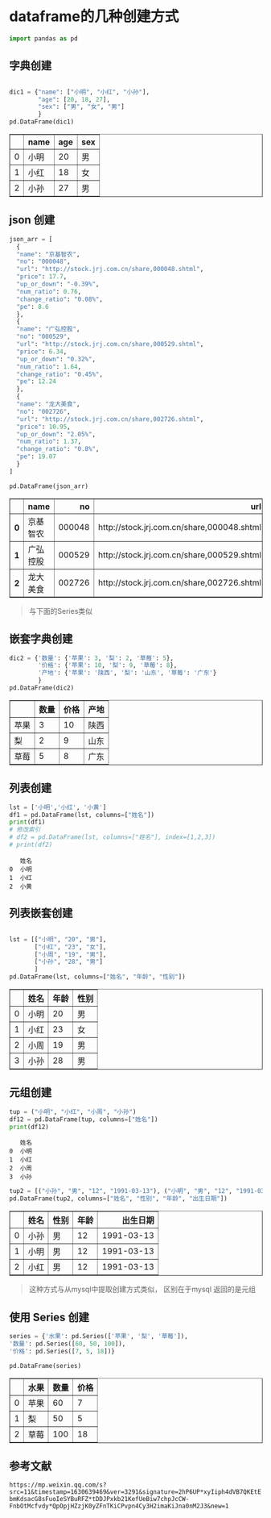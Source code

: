 # dataframe的几种创建方式


```python
import pandas as pd
```

## 字典创建


```python

dic1 = {"name": ["小明", "小红", "小孙"],
        "age": [20, 18, 27],
        "sex": ["男", "女", "男"]
        }
pd.DataFrame(dic1)
```




<div>
<style scoped>
    .dataframe tbody tr th:only-of-type {
        vertical-align: middle;
    }

    .dataframe tbody tr th {
        vertical-align: top;
    }

    .dataframe thead th {
        text-align: right;
    }
</style>
<table border="1" class="dataframe">
  <thead>
    <tr style="text-align: right;">
      <th></th>
      <th>name</th>
      <th>age</th>
      <th>sex</th>
    </tr>
  </thead>
  <tbody>
    <tr>
      <td>0</td>
      <td>小明</td>
      <td>20</td>
      <td>男</td>
    </tr>
    <tr>
      <td>1</td>
      <td>小红</td>
      <td>18</td>
      <td>女</td>
    </tr>
    <tr>
      <td>2</td>
      <td>小孙</td>
      <td>27</td>
      <td>男</td>
    </tr>
  </tbody>
</table>
</div>



## json 创建


```python
json_arr = [
  {
  "name": "京基智农",
  "no": "000048",
  "url": "http://stock.jrj.com.cn/share,000048.shtml",
  "price": 17.7,
  "up_or_down": "-0.39%",
  "num_ratio": 0.76,
  "change_ratio": "0.08%",
  "pe": 8.6
  },
  {
  "name": "广弘控股",
  "no": "000529",
  "url": "http://stock.jrj.com.cn/share,000529.shtml",
  "price": 6.34,
  "up_or_down": "0.32%",
  "num_ratio": 1.64,
  "change_ratio": "0.45%",
  "pe": 12.24
  },
  {
  "name": "龙大美食",
  "no": "002726",
  "url": "http://stock.jrj.com.cn/share,002726.shtml",
  "price": 10.95,
  "up_or_down": "2.05%",
  "num_ratio": 1.37,
  "change_ratio": "0.8%",
  "pe": 19.07
  }
]

pd.DataFrame(json_arr)

```




<div>
<style scoped>
    .dataframe tbody tr th:only-of-type {
        vertical-align: middle;
    }

    .dataframe tbody tr th {
        vertical-align: top;
    }

    .dataframe thead th {
        text-align: right;
    }
</style>
<table border="1" class="dataframe">
  <thead>
    <tr style="text-align: right;">
      <th></th>
      <th>name</th>
      <th>no</th>
      <th>url</th>
      <th>price</th>
      <th>up_or_down</th>
      <th>num_ratio</th>
      <th>change_ratio</th>
      <th>pe</th>
    </tr>
  </thead>
  <tbody>
    <tr>
      <th>0</th>
      <td>京基智农</td>
      <td>000048</td>
      <td>http://stock.jrj.com.cn/share,000048.shtml</td>
      <td>17.70</td>
      <td>-0.39%</td>
      <td>0.76</td>
      <td>0.08%</td>
      <td>8.60</td>
    </tr>
    <tr>
      <th>1</th>
      <td>广弘控股</td>
      <td>000529</td>
      <td>http://stock.jrj.com.cn/share,000529.shtml</td>
      <td>6.34</td>
      <td>0.32%</td>
      <td>1.64</td>
      <td>0.45%</td>
      <td>12.24</td>
    </tr>
    <tr>
      <th>2</th>
      <td>龙大美食</td>
      <td>002726</td>
      <td>http://stock.jrj.com.cn/share,002726.shtml</td>
      <td>10.95</td>
      <td>2.05%</td>
      <td>1.37</td>
      <td>0.8%</td>
      <td>19.07</td>
    </tr>
  </tbody>
</table>
</div>



> 与下面的Series类似

## 嵌套字典创建


```python
dic2 = {'数量': {'苹果': 3, '梨': 2, '草莓': 5},
        '价格': {'苹果': 10, '梨': 9, '草莓': 8},
        '产地': {'苹果': '陕西', '梨': '山东', '草莓': '广东'}
        }
pd.DataFrame(dic2)

```




<div>
<style scoped>
    .dataframe tbody tr th:only-of-type {
        vertical-align: middle;
    }

    .dataframe tbody tr th {
        vertical-align: top;
    }

    .dataframe thead th {
        text-align: right;
    }
</style>
<table border="1" class="dataframe">
  <thead>
    <tr style="text-align: right;">
      <th></th>
      <th>数量</th>
      <th>价格</th>
      <th>产地</th>
    </tr>
  </thead>
  <tbody>
    <tr>
      <td>苹果</td>
      <td>3</td>
      <td>10</td>
      <td>陕西</td>
    </tr>
    <tr>
      <td>梨</td>
      <td>2</td>
      <td>9</td>
      <td>山东</td>
    </tr>
    <tr>
      <td>草莓</td>
      <td>5</td>
      <td>8</td>
      <td>广东</td>
    </tr>
  </tbody>
</table>
</div>



## 列表创建


```python
lst = ['小明','小红', '小黄']
df1 = pd.DataFrame(lst, columns=["姓名"])
print(df1)
# 修改索引
# df2 = pd.DataFrame(lst, columns=["姓名"], index=[1,2,3])
# print(df2)
```

       姓名
    0  小明
    1  小红
    2  小黄


## 列表嵌套创建


```python

lst = [["小明", "20", "男"],
       ["小红", "23", "女"],
       ["小周", "19", "男"],
       ["小孙", "28", "男"]
       ]
pd.DataFrame(lst, columns=["姓名", "年龄", "性别"])
```




<div>
<style scoped>
    .dataframe tbody tr th:only-of-type {
        vertical-align: middle;
    }

    .dataframe tbody tr th {
        vertical-align: top;
    }

    .dataframe thead th {
        text-align: right;
    }
</style>
<table border="1" class="dataframe">
  <thead>
    <tr style="text-align: right;">
      <th></th>
      <th>姓名</th>
      <th>年龄</th>
      <th>性别</th>
    </tr>
  </thead>
  <tbody>
    <tr>
      <td>0</td>
      <td>小明</td>
      <td>20</td>
      <td>男</td>
    </tr>
    <tr>
      <td>1</td>
      <td>小红</td>
      <td>23</td>
      <td>女</td>
    </tr>
    <tr>
      <td>2</td>
      <td>小周</td>
      <td>19</td>
      <td>男</td>
    </tr>
    <tr>
      <td>3</td>
      <td>小孙</td>
      <td>28</td>
      <td>男</td>
    </tr>
  </tbody>
</table>
</div>



## 元组创建


```python
tup = ("小明", "小红", "小周", "小孙")
df12 = pd.DataFrame(tup, columns=["姓名"])
print(df12)
```

       姓名
    0  小明
    1  小红
    2  小周
    3  小孙



```python
tup2 = [("小孙", "男", "12", "1991-03-13"), ("小明", "男", "12", "1991-03-13"), ("小红", "男", "12", "1991-03-13")]
pd.DataFrame(tup2, columns=["姓名", "性别", "年龄", "出生日期"])

```




<div>
<style scoped>
    .dataframe tbody tr th:only-of-type {
        vertical-align: middle;
    }

    .dataframe tbody tr th {
        vertical-align: top;
    }

    .dataframe thead th {
        text-align: right;
    }
</style>
<table border="1" class="dataframe">
  <thead>
    <tr style="text-align: right;">
      <th></th>
      <th>姓名</th>
      <th>性别</th>
      <th>年龄</th>
      <th>出生日期</th>
    </tr>
  </thead>
  <tbody>
    <tr>
      <td>0</td>
      <td>小孙</td>
      <td>男</td>
      <td>12</td>
      <td>1991-03-13</td>
    </tr>
    <tr>
      <td>1</td>
      <td>小明</td>
      <td>男</td>
      <td>12</td>
      <td>1991-03-13</td>
    </tr>
    <tr>
      <td>2</td>
      <td>小红</td>
      <td>男</td>
      <td>12</td>
      <td>1991-03-13</td>
    </tr>
  </tbody>
</table>
</div>



> 这种方式与从mysql中提取创建方式类似，
> 区别在于mysql 返回的是元组


## 使用 Series 创建


```python
series = {'水果': pd.Series(['苹果', '梨', '草莓']),
'数量': pd.Series([60, 50, 100]),
'价格': pd.Series([7, 5, 18])}

pd.DataFrame(series)

```




<div>
<style scoped>
    .dataframe tbody tr th:only-of-type {
        vertical-align: middle;
    }

    .dataframe tbody tr th {
        vertical-align: top;
    }

    .dataframe thead th {
        text-align: right;
    }
</style>
<table border="1" class="dataframe">
  <thead>
    <tr style="text-align: right;">
      <th></th>
      <th>水果</th>
      <th>数量</th>
      <th>价格</th>
    </tr>
  </thead>
  <tbody>
    <tr>
      <td>0</td>
      <td>苹果</td>
      <td>60</td>
      <td>7</td>
    </tr>
    <tr>
      <td>1</td>
      <td>梨</td>
      <td>50</td>
      <td>5</td>
    </tr>
    <tr>
      <td>2</td>
      <td>草莓</td>
      <td>100</td>
      <td>18</td>
    </tr>
  </tbody>
</table>
</div>



## 参考文献

`https://mp.weixin.qq.com/s?src=11&timestamp=1630639469&ver=3291&signature=2hP6UP*xyIiph4dVB7QKEtEbmKdsacG8sFuoIeSYBuRFZ*tDDJPxkb21KefUeBiw7chpJcCW-FnbOtMcfvdy*QpOpjHZzjK0yZFnTKiCPvpn4Cy3H2imaKiJna0nM2J3&new=1`

